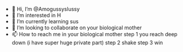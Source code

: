 - 👋 Hi, I’m @Amogussyslussy
- 👀 I’m interested in H
- 🌱 I’m currently learning sus
- 💞️ I’m looking to collaborate on your biological mother
- 📫 How to reach me in your biological mother 
step 1 
you reach deep down (i have super huge private part)
step 2 shake
step 3 win

<!---
Amogussyslussy/Amogussyslussy is a ✨ special ✨ repository because its `README.md` (this file) appears on your GitHub profile.
You can click the Preview link to take a look at your changes.
--->
